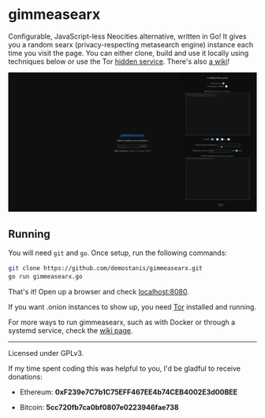 # gimmeasearx

Configurable, JavaScript-less Neocities alternative, written in Go!
It gives you a random searx (privacy-respecting metasearch engine) instance each time you visit the page.
You can either clone, build and use it locally using techniques below or use the Tor [hidden service](http://7tcuoi57curagdk7nsvmzedcxgwlrq2d6jach4ksa3vj72uxrzadmqqd.onion/). There's also [a wiki](https://github.com/demostanis/gimmeasearx/wiki)!

![screenshot](screenshots/2.png)

## Running
You will need `git` and `go`. Once setup, run the following commands:
```sh
git clone https://github.com/demostanis/gimmeasearx.git
go run gimmeasearx.go 
```
That's it! Open up a browser and check [localhost:8080](http://localhost:8080).

If you want .onion instances to show up, you need [Tor](https://www.torproject.org/) installed and running.

For more ways to run gimmeasearx, such as with Docker or through a systemd service, check the [wiki page](https://github.com/demostanis/gimmeasearx/wiki/Running).

--------

Licensed under GPLv3.

If my time spent coding this was helpful to you,
I'd be gladful to receive donations:

- Ethereum: **0xF239e7C7b1C75EFF467EE4b74CEB4002E3d00BEE**

- Bitcoin: **5cc720fb7ca0bf0807e0223946fae738**

